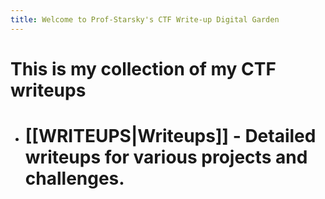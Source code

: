 ```yaml
---
title: Welcome to Prof-Starsky's CTF Write-up Digital Garden
---
```


# This is my collection of my CTF writeups

- # [[WRITEUPS|Writeups]] - Detailed writeups for various projects and challenges.

